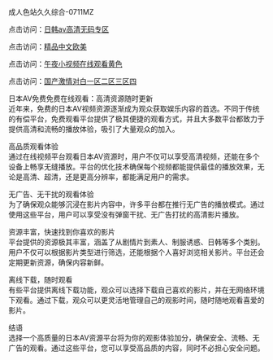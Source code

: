 成人色站久久综合-0711MZ  

点击访问：<a href="https://heiliaooga6s9v.pages.dev">日韩av高清无码专区</a>  

点击访问：<a href="https://heiliaow5kzm.pages.dev">精品中文欧美</a>  

点击访问：<a href="https://heiliaozj3tjd.pages.dev">午夜小视频在线观看黄色</a>  

点击访问：<a href="https://heiliaowzu4ur.pages.dev">国产激情对白一区二区三区四</a>  

日本AV免费免费在线观看：高清资源随时更新  
近年来，免费的日本AV视频资源逐渐成为观众获取娱乐内容的首选。不同于传统的有偿平台，免费观看平台提供了极其便捷的观看方式，并且大多数平台都致力于提供高清和流畅的播放体验，吸引了大量观众的加入。  

高品质观看体验  
通过在线视频平台观看日本AV资源时，用户不仅可以享受高清视频，还能在多个设备上畅享无缝播放。平台的优化技术确保每个视频都能提供最佳的播放效果，无论是高清、超清，还是更高分辨率，都能满足用户的需求。  

无广告、无干扰的观看体验  
为了确保观众能够沉浸在影片内容中，许多平台都在推行无广告的播放模式。通过使用这些平台，用户可以享受没有弹窗干扰、无广告打扰的高清影片播放。  

资源丰富，快速找到你喜欢的影片  
平台提供的资源极其丰富，涵盖了从剧情片到素人、制服诱惑、日韩等多个类别。用户不仅可以根据影片类型进行筛选，还能根据个人喜好浏览相关影片。平台还会定期更新资源，确保内容新鲜。  

离线下载，随时观看  
有些平台提供离线下载功能，观众可以选择下载自己喜欢的影片，并在无网络环境下观看。通过下载，观众可以更灵活地管理自己的观影时间，随时随地观看喜爱的影片。  


结语  
选择一个高质量的日本AV资源平台将为你的观影体验加分，确保安全、流畅、无广告的观看。通过这些平台，您可以享受高品质的内容，同时不必担心安全问题。  

<span style="display:none;">[Canonical link]( )</span>
